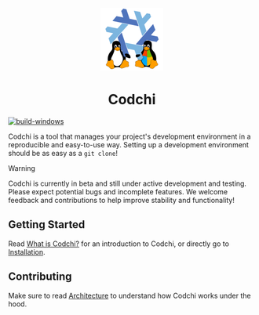 <p align="center">
    <img src="docs/public/logo.webp" height="128">
    <h1 align="center">Codchi</h1>
</p>

[![build-windows](https://github.com/aformatik/codchi/actions/workflows/build-windows.yml/badge.svg)](https://github.com/aformatik/codchi/actions/workflows/build-windows.yml)

Codchi is a tool that manages your project's development environment in a reproducible and easy-to-use way. Setting up a development environment should be as easy as a `git clone`!

> [!WARNING]  
> Codchi is currently in beta and still under active development and testing. Please expect potential bugs and incomplete features. We welcome feedback and contributions to help improve stability and functionality!

## Getting Started

Read [What is Codchi?](https://codchi.dev/docs/start/intro.html) for an introduction to Codchi, or directly go to [Installation](https://codchi.dev/docs/start/installation.html).

## Contributing

Make sure to read [Architecture](https://codchi.dev/docs/contrib/architecture.html) to understand how Codchi works under the hood.

